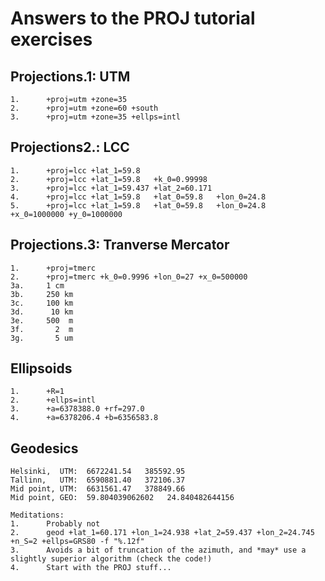 # Answers to the PROJ tutorial exercises

## Projections.1: UTM

```
1.      +proj=utm +zone=35
2.      +proj=utm +zone=60 +south
3.      +proj=utm +zone=35 +ellps=intl
```


## Projections2.: LCC

```
1.      +proj=lcc +lat_1=59.8
2.      +proj=lcc +lat_1=59.8   +k_0=0.99998
3.      +proj=lcc +lat_1=59.437 +lat_2=60.171
4.      +proj=lcc +lat_1=59.8   +lat_0=59.8   +lon_0=24.8
5.      +proj=lcc +lat_1=59.8   +lat_0=59.8   +lon_0=24.8  +x_0=1000000 +y_0=1000000
```


## Projections.3: Tranverse Mercator

```
1.      +proj=tmerc
2.      +proj=tmerc +k_0=0.9996 +lon_0=27 +x_0=500000
3a.     1 cm
3b.     250 km
3c.     100 km
3d.      10 km
3e.     500  m
3f.       2  m
3g.       5 um
```

## Ellipsoids

```
1.      +R=1
2.      +ellps=intl
3.      +a=6378388.0 +rf=297.0
4.      +a=6378206.4 +b=6356583.8
```

## Geodesics

```
Helsinki,  UTM:  6672241.54   385592.95
Tallinn,   UTM:  6590881.40   372106.37
Mid point, UTM:  6631561.47   378849.66
Mid point, GEO:  59.804039062602   24.840482644156

Meditations:
1.      Probably not
2.      geod +lat_1=60.171 +lon_1=24.938 +lat_2=59.437 +lon_2=24.745 +n_S=2 +ellps=GRS80 -f "%.12f"
3.      Avoids a bit of truncation of the azimuth, and *may* use a slightly superior algorithm (check the code!)
4.      Start with the PROJ stuff...
```
